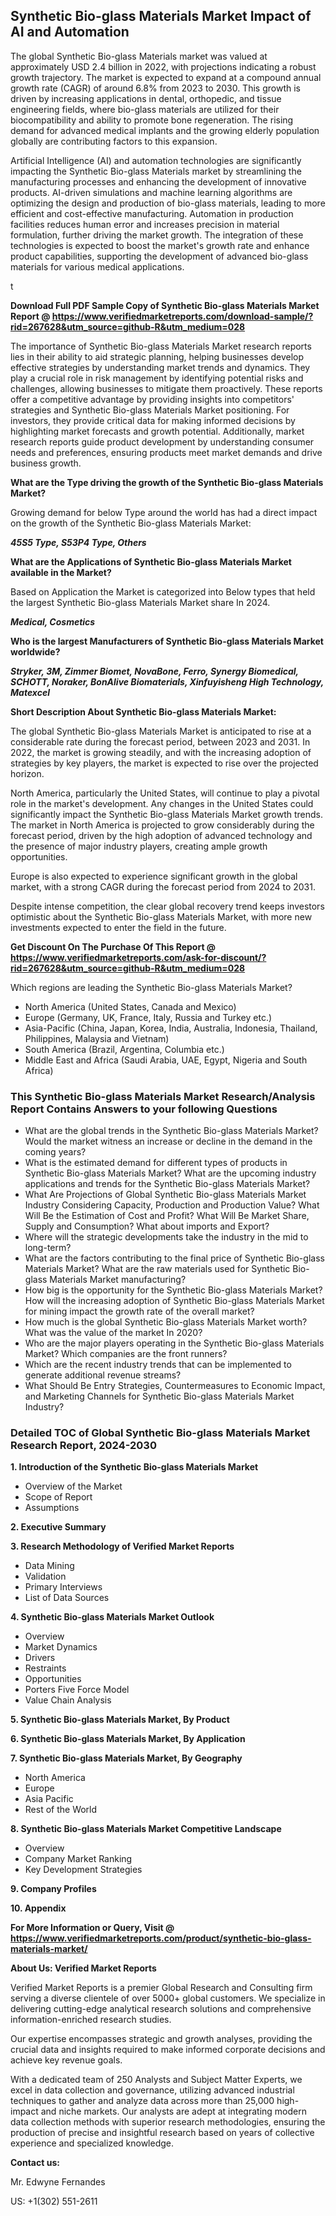 <h2>Synthetic Bio-glass Materials Market Impact of AI and Automation</h2><p>The global Synthetic Bio-glass Materials market was valued at approximately USD 2.4 billion in 2022, with projections indicating a robust growth trajectory. The market is expected to expand at a compound annual growth rate (CAGR) of around 6.8% from 2023 to 2030. This growth is driven by increasing applications in dental, orthopedic, and tissue engineering fields, where bio-glass materials are utilized for their biocompatibility and ability to promote bone regeneration. The rising demand for advanced medical implants and the growing elderly population globally are contributing factors to this expansion.</p><p>Artificial Intelligence (AI) and automation technologies are significantly impacting the Synthetic Bio-glass Materials market by streamlining the manufacturing processes and enhancing the development of innovative products. AI-driven simulations and machine learning algorithms are optimizing the design and production of bio-glass materials, leading to more efficient and cost-effective manufacturing. Automation in production facilities reduces human error and increases precision in material formulation, further driving the market growth. The integration of these technologies is expected to boost the market's growth rate and enhance product capabilities, supporting the development of advanced bio-glass materials for various medical applications.</p>t</p><p id="" class=""><strong>Download Full PDF Sample Copy of Synthetic Bio-glass Materials Market Report @ <a href="https://www.verifiedmarketreports.com/download-sample/?rid=267628&utm_source=github-R&utm_medium=028" target="_blank">https://www.verifiedmarketreports.com/download-sample/?rid=267628&utm_source=github-R&utm_medium=028</a></strong></p><p>The importance of&nbsp;Synthetic Bio-glass Materials Market research reports lies in their ability to aid strategic planning, helping businesses develop effective strategies by understanding market trends and dynamics. They play a crucial role in risk management by identifying potential risks and challenges, allowing businesses to mitigate them proactively. These reports offer a competitive advantage by providing insights into competitors' strategies and Synthetic Bio-glass Materials Market positioning. For investors, they provide critical data for making informed decisions by highlighting market forecasts and growth potential. Additionally, market research reports guide product development by understanding consumer needs and preferences, ensuring products meet market demands and drive business growth.</p><p><strong>What are the&nbsp;Type driving the growth of the Synthetic Bio-glass Materials Market?</strong></p><p id="" class="">Growing demand for below Type around the world has had a direct impact on the growth of the Synthetic Bio-glass Materials Market:</p><em><strong>45S5 Type, S53P4 Type, Others</strong></em></p><strong>What are the&nbsp;Applications&nbsp;of Synthetic Bio-glass Materials Market available in the Market?</strong></p><p id="" class="">Based on Application the Market is categorized into Below types that held the largest Synthetic Bio-glass Materials Market share In 2024.</p><em><strong>Medical, Cosmetics</strong></em></p><strong>Who is the largest Manufacturers of Synthetic Bio-glass Materials Market worldwide?</strong></p><p><em><strong>Stryker, 3M, Zimmer Biomet, NovaBone, Ferro, Synergy Biomedical, SCHOTT, Noraker, BonAlive Biomaterials, Xinfuyisheng High Technology, Matexcel</strong></em></p><p id="" class=""><strong>Short Description About Synthetic Bio-glass Materials Market:</strong></p><p>The global Synthetic Bio-glass Materials Market is anticipated to rise at a considerable rate during the forecast period, between 2023 and 2031. In 2022, the market is growing steadily, and with the increasing adoption of strategies by key players, the market is expected to rise over the projected horizon.</p><p>North America, particularly the United States, will continue to play a pivotal role in the market's development. Any changes in the United States could significantly impact the Synthetic Bio-glass Materials Market growth trends. The market in North America is projected to grow considerably during the forecast period, driven by the high adoption of advanced technology and the presence of major industry players, creating ample growth opportunities.</p><p>Europe is also expected to experience significant growth in the global market, with a strong CAGR during the forecast period from 2024 to 2031.</p><p>Despite intense competition, the clear global recovery trend keeps investors optimistic about the Synthetic Bio-glass Materials Market, with more new investments expected to enter the field in the future.</p><p id="" class=""><strong>Get Discount On The Purchase Of This Report @ <a href="https://www.verifiedmarketreports.com/ask-for-discount/?rid=267628&utm_source=github-R&utm_medium=028" target="_blank">https://www.verifiedmarketreports.com/ask-for-discount/?rid=267628&utm_source=github-R&utm_medium=028</a></strong></p>Which regions are leading the Synthetic Bio-glass Materials Market?</p><ul><li>North America (United States, Canada and Mexico)</li><li>Europe (Germany, UK, France, Italy, Russia and Turkey etc.)</li><li>Asia-Pacific (China, Japan, Korea, India, Australia, Indonesia, Thailand, Philippines, Malaysia and Vietnam)</li><li>South America (Brazil, Argentina, Columbia etc.)</li><li>Middle East and Africa (Saudi Arabia, UAE, Egypt, Nigeria and South Africa)</li></ul><h3 id="" class="">This Synthetic Bio-glass Materials Market Research/Analysis Report Contains Answers to your following Questions</h3><ul><li>What are the global trends in the Synthetic Bio-glass Materials Market? Would the market witness an increase or decline in the demand in the coming years?</li><li>What is the estimated demand for different types of products in Synthetic Bio-glass Materials Market? What are the upcoming industry applications and trends for the Synthetic Bio-glass Materials Market?</li><li>What Are Projections of Global Synthetic Bio-glass Materials Market Industry Considering Capacity, Production and Production Value? What Will Be the Estimation of Cost and Profit? What Will Be Market Share, Supply and Consumption? What about imports and Export?</li><li>Where will the strategic developments take the industry in the mid to long-term?</li><li>What are the factors contributing to the final price of Synthetic Bio-glass Materials Market? What are the raw materials used for Synthetic Bio-glass Materials Market manufacturing?</li><li>How big is the opportunity for the Synthetic Bio-glass Materials Market? How will the increasing adoption of Synthetic Bio-glass Materials Market for mining impact the growth rate of the overall market?</li><li>How much is the global Synthetic Bio-glass Materials Market worth? What was the value of the market In 2020?</li><li>Who are the major players operating in the Synthetic Bio-glass Materials Market? Which companies are the front runners?</li><li>Which are the recent industry trends that can be implemented to generate additional revenue streams?</li><li>What Should Be Entry Strategies, Countermeasures to Economic Impact, and Marketing Channels for Synthetic Bio-glass Materials Market Industry?</li></ul><h3 id="" class="">Detailed TOC of Global Synthetic Bio-glass Materials Market Research Report, 2024-2030</h3><p id="" class=""><strong>1. Introduction of the Synthetic Bio-glass Materials Market</strong></p><ul><li>Overview of the Market</li><li>Scope of Report</li><li>Assumptions</li></ul><p id="" class=""><strong>2. Executive Summary</strong></p><p id="" class=""><strong>3. Research Methodology of Verified Market Reports</strong></p><ul><li>Data Mining</li><li>Validation</li><li>Primary Interviews</li><li>List of Data Sources</li></ul><p id="" class=""><strong>4. Synthetic Bio-glass Materials Market Outlook</strong></p><ul><li>Overview</li><li>Market Dynamics</li><li>Drivers</li><li>Restraints</li><li>Opportunities</li><li>Porters Five Force Model</li><li>Value Chain Analysis</li></ul><p id="" class=""><strong>5. Synthetic Bio-glass Materials Market, By Product</strong></p><p id="" class=""><strong>6. Synthetic Bio-glass Materials Market, By Application</strong></p><p id="" class=""><strong>7. Synthetic Bio-glass Materials Market, By Geography</strong></p><ul><li>North America</li><li>Europe</li><li>Asia Pacific</li><li>Rest of the World</li></ul><p id="" class=""><strong>8. Synthetic Bio-glass Materials Market Competitive Landscape</strong></p><ul><li>Overview</li><li>Company Market Ranking</li><li>Key Development Strategies</li></ul><p id="" class=""><strong>9. Company Profiles</strong></p><p id="" class=""><strong>10. Appendix</strong></p><p id="" class=""><strong>For More Information or Query, Visit @ <a href="https://www.verifiedmarketreports.com/product/synthetic-bio-glass-materials-market/" target="_blank">https://www.verifiedmarketreports.com/product/synthetic-bio-glass-materials-market/</a></strong></p><p id="" class=""><strong>About Us: Verified Market Reports</strong></p><p id="" class="">Verified Market Reports is a premier Global Research and Consulting firm serving a diverse clientele of over 5000+ global customers. We specialize in delivering cutting-edge analytical research solutions and comprehensive information-enriched research studies.</p><p id="" class="">Our expertise encompasses strategic and growth analyses, providing the crucial data and insights required to make informed corporate decisions and achieve key revenue goals.</p><p id="" class="">With a dedicated team of 250 Analysts and Subject Matter Experts, we excel in data collection and governance, utilizing advanced industrial techniques to gather and analyze data across more than 25,000 high-impact and niche markets. Our analysts are adept at integrating modern data collection methods with superior research methodologies, ensuring the production of precise and insightful research based on years of collective experience and specialized knowledge.</p><p id="" class=""><strong>Contact us:</strong></p><p id="" class="">Mr. Edwyne Fernandes</p><p id="" class="">US: +1(302) 551-2611</p>